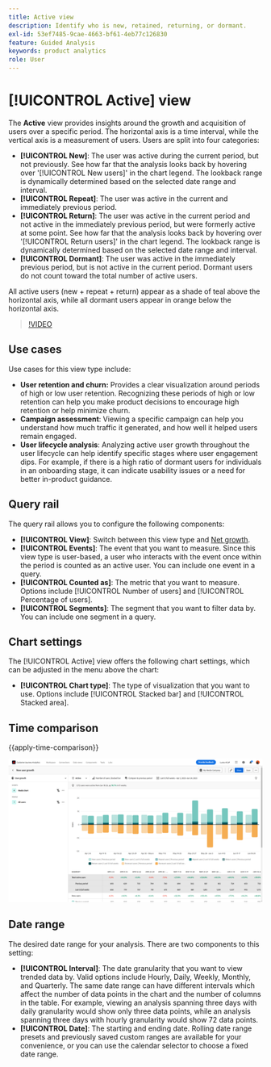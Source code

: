 ```yaml
---
title: Active view
description: Identify who is new, retained, returning, or dormant.
exl-id: 53ef7485-9cae-4663-bf61-4eb77c126830
feature: Guided Analysis
keywords: product analytics
role: User
---
```

# [!UICONTROL Active] view

The **Active** view provides insights around the growth and acquisition of users over a specific period. The horizontal axis is a time interval, while the vertical axis is a measurement of users. Users are split into four categories:

* **[!UICONTROL New]**: The user was active during the current period, but not previously. See how far that the analysis looks back by hovering over '[!UICONTROL New users]' in the chart legend. The lookback range is dynamically determined based on the selected date range and interval.
* **[!UICONTROL Repeat]**: The user was active in the current and immediately previous period.
* **[!UICONTROL Return]**: The user was active in the current period and not active in the immediately previous period, but were formerly active at some point. See how far that the analysis looks back by hovering over '[!UICONTROL Return users]' in the chart legend. The lookback range is dynamically determined based on the selected date range and interval.
* **[!UICONTROL Dormant]**: The user was active in the immediately previous period, but is not active in the current period. Dormant users do not count toward the total number of active users.

All active users (new + repeat + return) appear as a shade of teal above the horizontal axis, while all dormant users appear in orange below the horizontal axis.

>[!VIDEO](https://video.tv.adobe.com/v/3421667/?learn=on)

## Use cases

Use cases for this view type include:

* **User retention and churn:** Provides a clear visualization around periods of high or low user retention. Recognizing these periods of high or low retention can help you make product decisions to encourage high retention or help minimize churn.
* **Campaign assessment**: Viewing a specific campaign can help you understand how much traffic it generated, and how well it helped users remain engaged.
* **User lifecycle analysis**: Analyzing active user growth throughout the user lifecycle can help identify specific stages where user engagement dips. For example, if there is a high ratio of dormant users for individuals in an onboarding stage, it can indicate usability issues or a need for better in-product guidance.

## Query rail

The query rail allows you to configure the following components:

* **[!UICONTROL View]**: Switch between this view type and [Net growth](net-growth.md).
* **[!UICONTROL Events]**: The event that you want to measure. Since this view type is user-based, a user who interacts with the event once within the period is counted as an active user. You can include one event in a query.
* **[!UICONTROL Counted as]**: The metric that you want to measure. Options include [!UICONTROL Number of users] and [!UICONTROL Percentage of users].
* **[!UICONTROL Segments]**: The segment that you want to filter data by. You can include one segment in a query.

## Chart settings

The [!UICONTROL Active] view offers the following chart settings, which can be adjusted in the menu above the chart:

* **[!UICONTROL Chart type]**: The type of visualization that you want to use. Options include [!UICONTROL Stacked bar] and [!UICONTROL Stacked area].

## Time comparison

{{apply-time-comparison}}

![Active time compare](../assets/active-compare.png)

## Date range

The desired date range for your analysis. There are two components to this setting:

* **[!UICONTROL Interval]**: The date granularity that you want to view trended data by. Valid options include Hourly, Daily, Weekly, Monthly, and Quarterly. The same date range can have different intervals which affect the number of data points in the chart and the number of columns in the table. For example, viewing an analysis spanning three days with daily granularity would show only three data points, while an analysis spanning three days with hourly granularity would show 72 data points.
* **[!UICONTROL Date]**: The starting and ending date. Rolling date range presets and previously saved custom ranges are available for your convenience, or you can use the calendar selector to choose a fixed date range.
